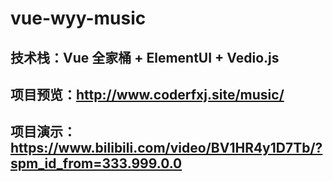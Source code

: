 # vue-wyy-music

## 技术栈：Vue 全家桶 + ElementUI + Vedio.js

## 项目预览：http://www.coderfxj.site/music/
## 项目演示：https://www.bilibili.com/video/BV1HR4y1D7Tb/?spm_id_from=333.999.0.0

